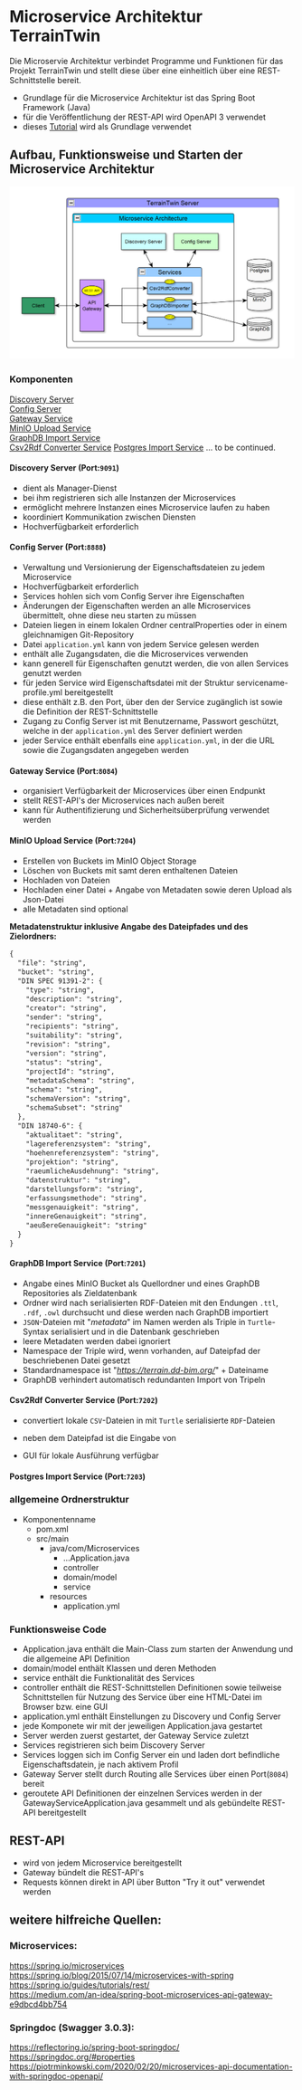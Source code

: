 # Microservice Architektur TerrainTwin

Die Microservie Architektur verbindet Programme und Funktionen für das Projekt TerrainTwin und stellt diese über eine einheitlich über eine REST-Schnittstelle bereit. 

- Grundlage für die Microservice Architektur ist das Spring Boot Framework (Java)
- für die Veröffentlichung der REST-API wird OpenAPI 3 verwendet 
- dieses [Tutorial](https://t2informatik.de/blog/softwareentwicklung/microservices-mit-spring-boot-und-docker-erstellen-teil-1/) wird als Grundlage verwendet

## Aufbau, Funktionsweise und Starten der Microservice Architektur

![Architektur](images\Architektur.PNG)

### Komponenten
[Discovery Server](#discovery-server)  
[Config Server](#config-server)  
[Gateway Service](#gateway-service)  
[MinIO Upload Service](#minio-upload-service)  
[GraphDB Import Service](#graphdb-import-service)  
[Csv2Rdf Converter Service](#csv2rdf-converter-service) 
[Postgres Import Service](#postgres-import-service) 
... to be continued.

#### Discovery Server (Port:`9091`)

- dient als Manager-Dienst
- bei ihm registrieren sich alle Instanzen der Microservices
- ermöglicht mehrere Instanzen eines Microservice laufen zu haben
- koordiniert Kommunikation zwischen Diensten
- Hochverfügbarkeit erforderlich

#### Config Server (Port:`8888`)

- Verwaltung und Versionierung der Eigenschaftsdateien zu jedem Microservice
- Hochverfügbarkeit erforderlich
- Services hohlen sich vom Config Server ihre Eigenschaften
- Änderungen der Eigenschaften werden an alle Microservices übermittelt, ohne diese neu starten zu müssen
- Dateien liegen in einem lokalen Ordner centralProperties oder in einem gleichnamigen Git-Repository
- Datei `application.yml` kann von jedem Service gelesen werden
- enthält alle Zugangsdaten, die die Microservices verwenden
- kann generell für Eigenschaften genutzt werden, die von allen Services genutzt werden 
- für jeden Service wird Eigenschaftsdatei mit der Struktur servicename-profile.yml bereitgestellt
- diese enthält z.B. den Port, über den der Service zugänglich ist sowie die Definition der REST-Schnittstelle
- Zugang zu Config Server ist mit Benutzername, Passwort geschützt, welche in der `application.yml` des Server definiert werden
- jeder Service enthält ebenfalls eine `application.yml`, in der die URL sowie die Zugangsdaten angegeben werden


#### Gateway Service (Port:`8084`)

- organisiert Verfügbarkeit der Microservices über einen Endpunkt
- stellt REST-API's der Microservices nach außen bereit
- kann für Authentifizierung und Sicherheitsüberprüfung verwendet werden

#### MinIO Upload Service (Port:`7204`)

- Erstellen von Buckets im MinIO Object Storage
- Löschen von Buckets mit samt deren enthaltenen Dateien
- Hochladen von Dateien
- Hochladen einer Datei + Angabe von Metadaten sowie deren Upload als Json-Datei
- alle Metadaten sind optional

**Metadatenstruktur inklusive Angabe des Dateipfades und des Zielordners:**
```schell script
{
  "file": "string",
  "bucket": "string",
  "DIN SPEC 91391-2": {
    "type": "string",
    "description": "string",
    "creator": "string",
    "sender": "string",
    "recipients": "string",
    "suitability": "string",
    "revision": "string",
    "version": "string",
    "status": "string",
    "projectId": "string",
    "metadataSchema": "string",
    "schema": "string",
    "schemaVersion": "string",
    "schemaSubset": "string"
  },
  "DIN 18740-6": {
    "aktualitaet": "string",
    "lagereferenzsystem": "string",
    "hoehenreferenzsystem": "string",
    "projektion": "string",
    "raeumlicheAusdehnung": "string",
    "datenstruktur": "string",
    "darstellungsform": "string",
    "erfassungsmethode": "string",
    "messgenauigkeit": "string",
    "innereGenauigkeit": "string",
    "aeußereGenauigkeit": "string"
  }
}
```

#### GraphDB Import Service (Port:`7201`)

- Angabe eines MinIO Bucket als Quellordner und eines GraphDB Repositories als Zieldatenbank
- Ordner wird nach serialisierten RDF-Dateien mit den Endungen `.ttl`, `.rdf`, `.owl` durchsucht und diese werden nach GraphDB importiert
- `JSON`-Dateien mit "_metadata_" im Namen werden als Triple in `Turtle`-Syntax serialisiert und in die Datenbank geschrieben
- leere Metadaten werden dabei ignoriert
- Namespace der Triple wird, wenn vorhanden, auf Dateipfad der beschriebenen Datei gesetzt
- Standardnamespace ist "_https://terrain.dd-bim.org/_" + Dateiname
- GraphDB verhindert automatisch redundanten Import von Tripeln 

#### Csv2Rdf Converter Service (Port:`7202`)

- convertiert lokale `CSV`-Dateien in mit `Turtle` serialisierte `RDF`-Dateien
- neben dem Dateipfad ist die Eingabe von 

- GUI für lokale Ausführung verfügbar

#### Postgres Import Service (Port:`7203`)
  
 


### allgemeine Ordnerstruktur
  - Komponentenname
    - pom.xml
    - src/main
      - java/com/Microservices
        - ...Application.java
        - controller
        - domain/model
        - service
      - resources
        - application.yml

### Funktionsweise Code
- Application.java enthält die Main-Class zum starten der Anwendung und die allgemeine API Definition
- domain/model enthält Klassen und deren Methoden
- service enthält die Funktionalität des Services
- controller enthält die REST-Schnittstellen Definitionen sowie teilweise Schnittstellen für Nutzung des Service über eine HTML-Datei im Browser bzw. eine GUI
- application.yml enthält Einstellungen zu Discovery und Config Server
- jede Komponete wir mit der jeweiligen Application.java gestartet
- Server werden zuerst gestartet, der Gateway Service zuletzt 
- Services registrieren sich beim Discovery Server
- Services loggen sich im Config Server ein und laden dort befindliche Eigenschaftsdatein, je nach aktivem Profil
- Gateway Server stellt durch Routing alle Services über einen Port(`8084`) bereit 
- geroutete API Definitionen der einzelnen Services werden in der GatewayServiceApplication.java gesammelt und als gebündelte REST-API bereitgestellt

## REST-API

- wird von jedem Microservice bereitgestellt
- Gateway bündelt die REST-API's
- Requests können direkt in API über Button "Try it out" verwendet werden

## weitere hilfreiche Quellen:

### Microservices:

https://spring.io/microservices  
https://spring.io/blog/2015/07/14/microservices-with-spring  
https://spring.io/guides/tutorials/rest/  
https://medium.com/an-idea/spring-boot-microservices-api-gateway-e9dbcd4bb754


### Springdoc (Swagger 3.0.3):

https://reflectoring.io/spring-boot-springdoc/  
https://springdoc.org/#properties  
https://piotrminkowski.com/2020/02/20/microservices-api-documentation-with-springdoc-openapi/
